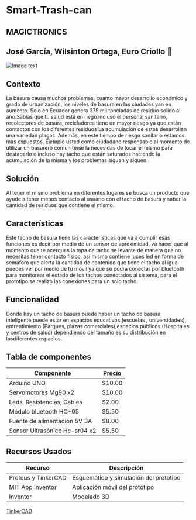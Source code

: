 # Smart-Trash-can
## MAGICTRONICS
## José García, Wilsinton Ortega, Euro Criollo :wave:
![Image text](https://github.com/ProjectsPhycom/Smart-Trash-can/blob/main/LOGO.png)
## Contexto 
La basura causa muchos problemas, cuanto mayor desarrollo económico y grado de urbanización, los
niveles de basura en las ciudades van en aumento. Solo en Ecuador genera 375 mil toneladas de residuo
solido al año.Sabias que tu salud está en riego.incluso el personal sanitario, recolectores de basura, recicladores tiene un mayor riesgo ya que están contactos
con los diferentes residuos La acumulación de estos desarrollan una variedad plagas. Además, en este
tiempo de riesgo sanitario estamos mas expuestos. Ejemplo usted como ciudadano responsable al momento de
utilizar un basurero comun tenie la necesidas de tocar el mismo para destaparlo e incluso hay tacho que
están saturados haciendo la acumulación de la misma y los problemas siguen y siguen.
## Solución
Al tener el mismo problema en diferentes lugares se busca un producto que ayude a tener menos contacto
al usuario con el tacho de basura y saber la cantidad de residuos que contiene el mismo.
## Características
Este tacho de basura tiene las características que va a cumplir esas funciones es decir por medio de un
sensor de aproximidad, va hacer que al momento que te acerques la tapa de tacho se levante de manera
que no necesitas tener contacto físico, así mismo contiene luces led en forma de semáforo que alerta la cantidad de
contenido que tiene el tacho al igual puedes ver por medio de tu móvil ya que se podrá conectar por
bluetooth para monitorear el estado de los tachos conectados al sistema, para el prototipo se realizó las conexiones para un solo tacho.
## Funcionalidad
Donde hay un tacho de basura puede haber un tacho de basura inteligente,puede estar en espacios educativos (escuelas , universidades), entrentimiento (Parques, plazas comerciales),espacios públicos (Hospitales y centros de salud) dependiendo del tamaño es su distribución en losdiferentes espacios.
## Tabla de componentes
| Componente | Precio |
| ------------- | ------------- |
| Arduino UNO  | $10.00 |
| Servomotores Mg90 x2  | $10.00  |
| Leds, Resistencias, Cables  | $2.00  |
| Módulo bluetooth HC-05 | $5.50  |
| Fuente de alimentación 5V 3A | $8.00 |
| Sensor Ultrasónico Hc-sr04 x2 | $5.50 |
## Recursos Usados
| Recurso | Descripción |
| ------------- | ------------- |
| Proteus y TinkerCAD  | Esquemático y simulación del prototipo |
| MIT App Inventor  | Aplicación móvil del prototipo  |
| Inventor  | Modelado 3D  |

[TinkerCAD](https://www.tinkercad.com/embed/dJIdihzVqo4?editbtn=1)
